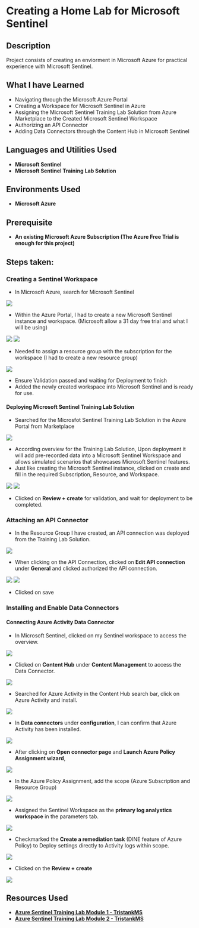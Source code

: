 <h1>Creating a Home Lab for Microsoft Sentinel</h1>


<h2>Description</h2>
Project consists of creating an enviorment in Microsoft Azure for practical experience with Microsoft Sentinel.
<br />

<h2>What I have Learned</h2>

- Navigating through the Microsoft Azure Portal
- Creating a Workspace for Microsoft Sentinel in Azure
- Assigning the Microsoft Sentinel Training Lab Solution from Azure Marketplace to the Created Microsoft Sentinel Workspace
- Authorizing an API Connector 
- Adding Data Connectors through the Content Hub in Microsoft Sentinel

<h2>Languages and Utilities Used</h2>

- <b>Microsoft Sentinel</b>
- <b>Microsoft Sentinel Training Lab Solution </b>

<h2>Environments Used </h2>

- <b>Microsoft Azure</b>

<h2>Prerequisite</h2>

- <b>An existing Microsoft Azure Subscription (The Azure Free Trial is enough for this project)</b>

<h2>Steps taken:</h2>

<h3>Creating a Sentinel Workspace</h3>

- In Microsoft Azure, search for Microsoft Sentinel
<img src='https://i.imgur.com/UPuQDKV.png'>
  
- Within the Azure Portal, I had to create a new Microsoft Sentinel instance and workspace. (Microsoft allow a 31 day free trial and what I will be using)
<img src='https://i.imgur.com/nQcouxw.png'>
<img src='https://i.imgur.com/z0r9pTT.png'>

- Needed to assign a resource group with the subscription for the workspace (I had to create a new resource group)
<img src='https://i.imgur.com/3SomKpt.png'>
  
- Ensure Validation passed and waiting for Deployment to finish
- Added the newly created workspace into Microsoft Sentinel and is ready for use.

<h4>Deploying Microsoft Sentinel Training Lab Solution</h4>

- Searched for the Microsfot Sentinel Training Lab Solution in the Azure Portal from Marketplace
<img src='https://i.imgur.com/ggnfwBV.png'>

- According overview for the Training Lab Solution, Upon deployment it will add pre-recorded data into a Microsoft Sentinel Workspace and allows simulated scenarios that showcases Microsoft Sentinel features.
- Just like creating the Microsoft Sentinel instance, clicked on create and fill in the required Subscription, Resource, and Workspace.
<img src='https://i.imgur.com/PNOBX3p.png'>
<img src='https://i.imgur.com/kN2CA06.png'>

- Clicked on <b>Review + create</b> for validation, and wait for deployment to be completed.

<h3>Attaching an API Connector</h3>

- In the Resource Group I have created, an API connection was deployed from the Training Lab Solution.
<img src='https://i.imgur.com/V7BGzxh.png'>

- When clicking on the API Connection, clicked on <b>Edit API connection</b> under <b>General</b> and clicked authorized the API connection.
<img src='https://i.imgur.com/R5xDwny.png'>
<img src='https://i.imgur.com/wZUwSAI.png'>

- Clicked on save 

<h3>Installing and Enable Data Connectors</h3>

<h4>Connecting Azure Activity Data Connector</h4>

- In Microsoft Sentinel, clicked on my Sentinel workspace to access the overview.
<img src='https://i.imgur.com/QJra9w6.png'>

- Clicked on <b>Content Hub</b> under <b>Content Management</b> to access the Data Connector.
<img src='https://i.imgur.com/q8CXa4t.png'>

- Searched for Azure Activity in the Content Hub search bar, click on Azure Activity and install.
<img src='https://i.imgur.com/mJ033N0.png'>

- In <b>Data connectors</b> under <b>configuration</b>, I can confirm that Azure Activity has been installed.
<img src='https://i.imgur.com/gP1vRgX.png'>

- After clicking on <b>Open connector page</b> and <b>Launch Azure Policy Assignment wizard</b>, 
<img src='https://i.imgur.com/fS2d77F.png'>

- In the Azure Policy Assignment, add the scope (Azure Subscription and Resource Group)
<img src='https://i.imgur.com/KuoveNR.png'>

- Assigned the Sentinel Workspace as the <b>primary log analystics workspace</b> in the parameters tab.
<img src='https://i.imgur.com/arIwi9b.png'>

- Checkmarked the <b>Create a remediation task</b> (DINE feature of Azure Policy) to Deploy settings directly to Activity logs within scope.
<img src='https://i.imgur.com/mY25ynB.png'>

- Clicked on the <b>Review + create</b>
<img src='https://i.imgur.com/oEDNTrf.png'>

<h2>Resources Used</h2>

- <b><a href='https://github.com/Azure/Azure-Sentinel/blob/master/Solutions/Training/Azure-Sentinel-Training-Lab/Modules/Module-1-Setting-up-the-environment.md'>Azure Sentinel Training Lab Module 1 - TristankMS</a></b>
- <b><a href='https://github.com/Azure/Azure-Sentinel/blob/master/Solutions/Training/Azure-Sentinel-Training-Lab/Modules/Module-2-Data-Connectors.md'>Azure Sentinel Training Lab Module 2 - TristankMS</a></b>

<!--
 ```diff
- text in red
+ text in green
! text in orange
# text in gray
@@ text in purple (and bold)@@
```
